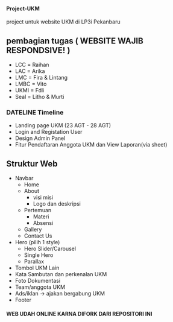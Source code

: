 #### Project-UKM
project untuk website UKM di LP3i Pekanbaru

## pembagian tugas ( WEBSITE WAJIB RESPONDSIVE! )
- LCC = Raihan
- LAC = Arika
- LMC = Fira & Lintang
- LMBC = Vito
- UKMI = Fdli
- Seal = Litho & Murti

### DATELINE Timeline
- Landing page UKM (23 AGT - 28 AGT)
- Login and Registation User
- Design Admin Panel
- Fitur Pendaftaran Anggota UKM dan View Laporan(via sheet)

## Struktur Web 
- Navbar
  - Home
  - About
    - visi misi
    - Logo dan deskripsi
  - Pertemuan
    - Materi
    - Absensi
  - Gallery
  - Contact Us
- Hero (pilih 1 style)
  - Hero Slider/Carousel
  - Single Hero
  - Parallax
- Tombol UKM Lain
- Kata Sambutan dan perkenalan UKM
- Foto Dokumentasi
- Team/anggota UKM
- Ads/iklan -> ajakan bergabung UKM
- Footer
#### WEB UDAH ONLINE KARNA DIFORK DARI REPOSITORI INI
